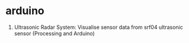 # arduino

1. Ultrasonic Radar System: 
Visualise sensor data from srf04 ultrasonic sensor (Processing and Arduino)
